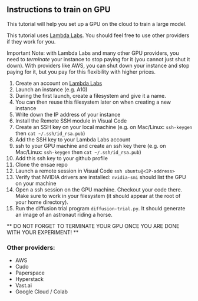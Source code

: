 ## Instructions to train on GPU

This tutorial will help you set up a GPU on the cloud to train a large model.

This tutorial uses [Lambda Labs](https://lambdalabs.com/). You should feel free to use other providers if they work for you.

Important Note: with Lambda Labs and many other GPU providers, you need to *terminate* your instance to stop paying for it (you cannot just shut it down). With providers like AWS, you can shut down your instance and stop paying for it, but you pay for this flexibility with higher prices.

1. Create an account on [Lambda Labs](https://lambdalabs.com/)
2. Launch an instance (e.g. A10)
3. During the first launch, create a filesystem and give it a name.
4. You can then reuse this filesystem later on when creating a new instance
5. Write down the IP address of your instance
6. Install the Remote SSH module in Visual Code
7. Create an SSH key on your local machine (e.g. on Mac/Linux: `ssh-keygen` then `cat ~/.ssh/id_rsa.pub`)
8. Add the SSH key to your Lambda Labs account
9. ssh to your GPU machine and create an ssh key there (e.g. on Mac/Linux: `ssh-keygen` then `cat ~/.ssh/id_rsa.pub`)
10. Add this ssh key to your github profile
11. Clone the ensae repo
12. Launch a remote session in Visual Code `ssh ubuntu@<IP-address>`
13. Verify that NVIDIA drivers are installed: `nvidia-smi` should list the GPU on your machine
14. Open a ssh session on the GPU machine. Checkout your code there. Make sure to work in your filesystem (it should appear at the root of your home directory).
15. Run the diffusion trial program `diffusion-trial.py`. It should generate an image of an astronaut riding a horse.

** DO NOT FORGET TO TERMINATE YOUR GPU ONCE YOU ARE DONE WITH YOUR EXPERIMENT! **

### Other providers:
- AWS
- Cudo
- Paperspace
- Hyperstack
- Vast.ai
- Google Cloud / Colab
